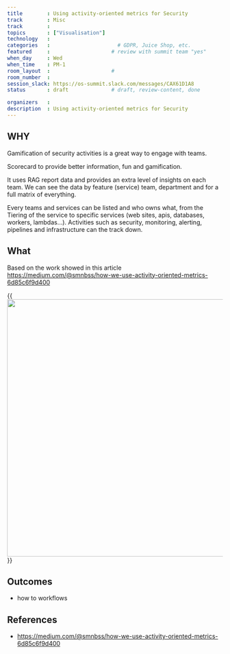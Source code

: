 ```yaml
---
title        : Using activity-oriented metrics for Security
track        : Misc
track        :
topics       : ["Visualisation"]
technology   :
categories   :                      # GDPR, Juice Shop, etc.
featured     :                    # review with summit team "yes"
when_day     : Wed
when_time    : PM-1
room_layout  :                    #
room_number  :
session_slack: https://os-summit.slack.com/messages/CAX61D1A8
status       : draft              # draft, review-content, done

organizers   :
description  : Using activity-oriented metrics for Security
---
```


## WHY

Gamification of security activities is a great way to engage with teams.

Scorecard to provide better information, fun and gamification.

It uses RAG report data and provides an extra level of insights on each team. We can see the data by feature (service) team, department and for a full matrix of everything.

Every teams and services can be listed and who owns what, from the Tiering of the service to specific services (web sites, apis, databases, workers, lambdas…). Activities such as security, monitoring, alerting, pipelines and infrastructure can the track down.

## What

Based on the work showed in this article https://medium.com/@smnbss/how-we-use-activity-oriented-metrics-6d85c6f9d400

{{<img src="https://cdn-images-1.medium.com/max/1440/1*tVBge7GWQtEhkdciCW8QQQ.png" width="600">}}

## Outcomes

- how to workflows

## References

 - https://medium.com/@smnbss/how-we-use-activity-oriented-metrics-6d85c6f9d400
